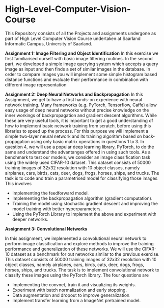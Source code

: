 # High-Level-Computer-Vision-Course
This Repository consists of all the Projects and assignments undergone as part of High Level Computer Vision Course undertaken at Saarland Informatic Campus, University of Saarland.


**Assignment 1: Image Filtering and Object Identification**
In this exercise we first familiarised ourself with basic image filtering routines. In the second part, we developed a simple image querying system which accepts a query image as input and then finds a set of similar images in the database. In order to compare images you will implement some simple histogram based distance functions and evaluate their performance in combination with different image representation

**Assignment 2: Deep Neural Networks and Backpropagation**
In this Assignment, we get to have a first hands-on experience with neural network training. Many frameworks (e.g. PyTorch, Tensorflow, Caffe) allow easy usage of deep neural networks without precise knowledge on the inner workings of backpropagation and gradient descent algorithms. While these are very useful tools, it is important to get a good understanding of how to implement basic network training from scratch, before using this libraries to speed up the process. For this purpose we will implement a simple two-layer neural network and its training algorithm based on back-propagation using only basic matrix operations in questions 1 to 3. In question 4, we will use a popular deep learning library, PyTorch, to do the same and understand the advantanges offered in using such tools. As a benchmark to test our models, we consider an image classification task using the widely used CIFAR-10 dataset. This dataset consists of 50000 training images of 32x32 resolution with 10 object classes, namely airplanes, cars, birds, cats, deer, dogs, frogs, horses, ships, and trucks. The task is to code and train a parametrised model for classifying those images. This involves
- Implementing the feedforward model.
- Implementing the backpropagation algorithm (gradient computation).
- Training the model using stochastic gradient descent and improving the model training with better hyperparameters.
- Using the PyTorch Library to implement the above and experiment with deeper networks.

**Assignment 3: Convolutional Networks**

In this assignment, we implemented a convolutional neural network to perform image classification and explore methods to improve the training performance and generalization of these networks. 
We will use the CIFAR-10 dataset as a benchmark for out networks similar to the previous exercise. This dataset consists of 50000 training images of 32x32 resolution with 10 object classes, namely airplanes, cars, birds, cats, deer, dogs, frogs, horses, ships, and trucks. The task is to implement convolutional network to classify these images using the PyTorch library. The four questions are
- Implementing the convnet, train it and visualizing its weights.
- Experiment with batch normalization and early stopping.
- Data augmentation and dropout to improve generalization.
- Implement transfer learning from a ImageNet pretrained model.
